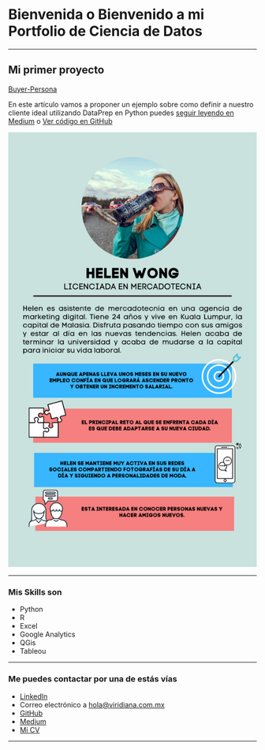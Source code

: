 # Bienvenida o Bienvenido a mi Portfolio de Ciencia de Datos

---

## Mi primer proyecto
[Buyer-Persona](https://medium.com/@viridianavz/buyer-persona-qui%C3%A9n-es-y-por-qu%C3%A9-es-importante-6f650a0de873)

En este artículo vamos a proponer un ejemplo sobre como definir a nuestro cliente ideal utilizando DataPrep en Python puedes [seguir leyendo en Medium](https://medium.com/@viridianavz/buyer-persona-qui%C3%A9n-es-y-por-qu%C3%A9-es-importante-6f650a0de873) o [Ver código en GitHub](https://github.com/ViridianaVZ/Buyer_Persona)

[<img src="images/dummy_thumbnail.png?raw=true"/>](https://medium.com/@viridianavz/buyer-persona-qui%C3%A9n-es-y-por-qu%C3%A9-es-importante-6f650a0de873)

---

### Mis Skills son

- Python
- R
- Excel
- Google Analytics
- QGis
- Tableou

---

### Me puedes contactar por una de estás vías

- [LinkedIn](https://www.linkedin.com/in/viridianavalencia/)
- Correo electrónico a <hola@viridiana.com.mx>
- [GitHub](https://github.com/ViridianaVZ/)
- [Medium](https://medium.com/@viridianavz)
- [Mi CV](/pdf/plantilla-curriculum-blanco.pdf)

---
